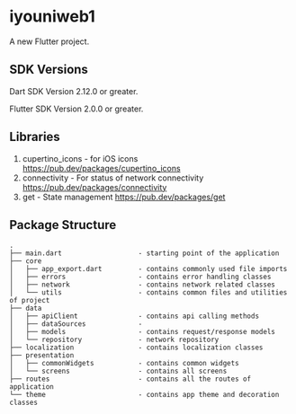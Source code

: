 # iyouniweb1

A new Flutter project.

## SDK Versions

Dart SDK Version 2.12.0 or greater.

Flutter SDK Version 2.0.0 or greater.

## Libraries

1. cupertino_icons - for iOS icons
https://pub.dev/packages/cupertino_icons
2. connectivity - For status of network connectivity
https://pub.dev/packages/connectivity
3. get - State management
https://pub.dev/packages/get


## Package Structure

```
.
├── main.dart                   - starting point of the application
├── core
│   ├── app_export.dart         - contains commonly used file imports 
│   ├── errors                  - contains error handling classes                  
│   ├── network                 - contains network related classes
│   └── utils                   - contains common files and utilities of project
├── data
│   ├── apiClient               - contains api calling methods
│   ├── dataSources             -     
│   ├── models                  - contains request/response models 
│   └── repository              - network repository
├── localization                - contains localization classes
├── presentation               
│   ├── commonWidgets           - contains common widgets
│   └── screens                 - contains all screens
├── routes                      - contains all the routes of application
└── theme                       - contains app theme and decoration classes
```
